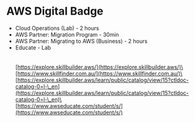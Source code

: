 # AWS Digital Badge



* Cloud Operations (Lab) - 2 hours
* AWS Partner: Migration Program - 30min
* AWS Partner: Migrating to AWS (Business) - 2 hours
* Educate - Lab\
  \
  \
  [https://explore.skillbuilder.aws/](https://explore.skillbuilder.aws/)\
  \
  [https://www.skillfinder.com.au/](https://www.skillfinder.com.au/)\
  \
  [https://explore.skillbuilder.aws/learn/public/catalog/view/15?ctldoc-catalog-0=l-\_en](https://explore.skillbuilder.aws/learn/public/catalog/view/15?ctldoc-catalog-0=l-\_en)\
  \
  [https://www.awseducate.com/student/s/](https://www.awseducate.com/student/s/)
